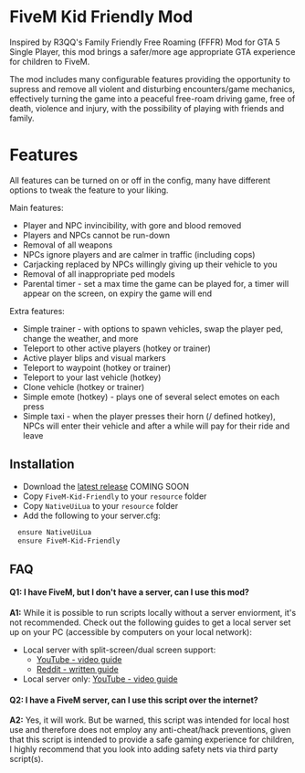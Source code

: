 
# FiveM Kid Friendly Mod

Inspired by R3QQ's Family Friendly Free Roaming (FFFR) Mod for GTA 5 Single Player, this mod brings a safer/more age appropriate GTA experience for children to FiveM.

The mod includes many configurable features providing the opportunity to supress and remove all violent and disturbing encounters/game mechanics, effectively turning the game into a peaceful free-roam driving game, free of death, violence and injury, with the possibility of playing with friends and family.

# Features

All features can be turned on or off in the config, many have different options to tweak the feature to your liking.

Main features:

* Player and NPC invincibility, with gore and blood removed
* Players and NPCs cannot be run-down
* Removal of all weapons
* NPCs ignore players and are calmer in traffic (including cops)
* Carjacking replaced by NPCs willingly giving up their vehicle to you
* Removal of all inappropriate ped models
* Parental timer - set a max time the game can be played for, a timer will appear on the screen, on expiry the game will end

Extra features:

* Simple trainer - with options to spawn vehicles, swap the player ped, change the weather, and more
* Teleport to other active players (hotkey or trainer)
* Active player blips and visual markers
* Teleport to waypoint (hotkey or trainer)
* Teleport to your last vehicle (hotkey)
* Clone vehicle (hotkey or trainer)
* Simple emote (hotkey) - plays one of several select emotes on each press
* Simple taxi - when the player presses their horn (/ defined hotkey), NPCs will enter their vehicle and after a while will pay for their ride and leave



## Installation

* Download the [latest release]() COMING SOON
* Copy ``` FiveM-Kid-Friendly ``` to your ``` resource ``` folder
* Copy ``` NativeUiLua ``` to your ``` resource ``` folder
* Add the following to your server.cfg:

```bash
  ensure NativeUiLua
  ensure FiveM-Kid-Friendly
```
    


## FAQ

#### **Q1:** I have FiveM, but I don't have a server, can I use this mod?

**A1:** While it is possible to run scripts locally without a server enviorment, it's not recommended. Check out the following guides to get a local server set up on your PC (accessible by computers on your local network):

* Local server with split-screen/dual screen support:
    - [YouTube - video guide](https://youtu.be/BvIIO0J50Zk)
    - [Reddit - written guide](https://www.reddit.com/r/nucleuscoop/comments/t18dfa/comment/hyee5nd/?utm_source=share&utm_medium=web2x&context=3)
* Local server only: [YouTube - video guide](https://youtu.be/YmW9K6GjY9w)

#### **Q2:** I have a FiveM server, can I use this script over the internet?

**A2:** Yes, it will work. But be warned, this script was intended for local host use and therefore does not employ any anti-cheat/hack preventions, given that this script is intended to provide a safe gaming experience for children, I highly recommend that you look into adding safety nets via third party script(s).
